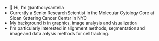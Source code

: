 - 👋 Hi, I’m @anthonysantella
- Currently a Senior Research Scientist in the Molecular Cytology Core at Sloan Kettering Cancer Center in NYC
- My background is in graphics, image analysis and visualization
- I'm particularly interested in alignment methods, segmentation and image and data anlysis methods for cell tracking.

<!---
anthonysantella/anthonysantella is a ✨ special ✨ repository because its `README.md` (this file) appears on your GitHub profile.
You can click the Preview link to take a look at your changes.
--->

